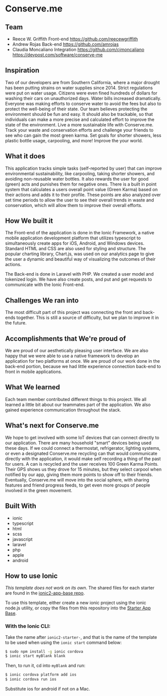 # Conserve.me

## Team
- Reece W. Griffith Front-end https://github.com/reecewgriffith
- Andrew Rojas Back-end https://github.com/amrojas
- Claudia Moncaliano Integration https://github.com/cjmoncaliano
https://devpost.com/software/conserve-me

## Inspiration
Two of our developers are from Southern California, where a major drought has been putting strains on water supplies since 2014. Strict regulations were put on water usage. Citizens were even fined hundreds of dollars for washing their cars on unauthorized days. Water bills increased dramatically. Everyone was making efforts to conserve water to avoid the fees but also to protect the well-being of their state. Our team believes protecting the environment should be fun and easy. It should also be trackable, so that individuals can make a more precise and calculated effort to improve the state of the environment. Live a more sustainable life with Conserve.me. Track your waste and conservation efforts and challenge your friends to see who can gain the most green karma. Set goals for shorter showers, less plastic bottle usage, carpooling, and more! Improve the your world.

## What it does
This application tracks simple tasks (self-reported by user) that can improve environmental sustainability, like carpooling, taking shorter showers, and avoiding non-reusable water bottles. It also rewards the user for good (green) acts and punishes them for negative ones. There is a built in point system that calculates a users overall point value (Green Karma) based on their actions and adds it to their profile. These points are also analyzed over set time periods to allow the user to see their overall trends in waste and conservation, which will allow them to improve their overall efforts.

## How We built it
The Front-end of the application is done in the Ionic Framework, a native mobile application development platform that utilizes typescript to simultaneously create apps for iOS, Android, and Windows devices. Standard HTML and CSS are also used for styling and structure. The popular charting library, Chart.js, was used on our analytics page to give the user a dynamic and beautiful way of visualizing the outcomes of their actions.

The Back-end is done in Laravel with PHP. We created a user model and tokenized login. We have also create posts, and put and get requests to communicate with the Ionic Front-end.

## Challenges We ran into
The most difficult part of this project was connecting the front and back-ends together. This is still a source of difficulty, but we plan to improve it in the future.

## Accomplishments that We're proud of
We are proud of our aesthetically pleasing user interface. We are also happy that we were able to use a native framework to develop an application for two platforms at once. We are proud of our work done in the back-end portion, because we had little experience connection back-end to front in mobile applications.

## What We learned
Each team member contributed different things to this project. We all learned a little bit about our teammates part of the application. We also gained experience communication throughout the stack.

## What's next for Conserve.me
We hope to get involved with some IoT devices that can connect directly to our application. There are many household "smart" devices being used these days. If we could connect a thermostat, refrigerator, lighting systems, or even a designated Conserve.me recycling can that would communicate directly with the application, it would make self recording a thing of the past for users. A can is recycled and the user receives 100 Green Karma Points. Their GPS shows us they drove for 15 minutes, but they select carpool when notified by our app, giving them more points to show off to their friends. Eventually, Conserve.me will move into the social sphere, with sharing features and friend progress feeds, to get even more groups of people involved in the green movement.

## Built With
- ionic
- typescript
- html
- scss
- javascript
- laravel
- php
- apple
- android
 
## How to use Ionic

*This template does not work on its own*. The shared files for each starter are found in the [ionic2-app-base repo](https://github.com/ionic-team/ionic2-app-base).

To use this template, either create a new ionic project using the ionic node.js utility, or copy the files from this repository into the [Starter App Base](https://github.com/ionic-team/ionic2-app-base).

### With the Ionic CLI:

Take the name after `ionic2-starter-`, and that is the name of the template to be used when using the `ionic start` command below:

```bash
$ sudo npm install -g ionic cordova
$ ionic start myBlank blank
```

Then, to run it, cd into `myBlank` and run:

```bash
$ ionic cordova platform add ios
$ ionic cordova run ios
```

Substitute ios for android if not on a Mac.

